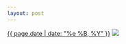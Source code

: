 ```yaml
---
layout: post
---
```


<p>
  <time><a href="/439">{{ page.date | date: "%e %B, %Y" }}</a></time>
  <a href="/439"><img src="{{ site.assets_url }}/439.jpg"/></a>
</p>
